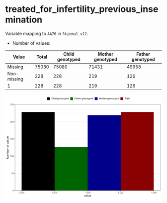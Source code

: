 # treated_for_infertility_previous_insemination
Variable mapping to `AA76` in `Skjema1_v12`.
- Number of values:

| Value | Total | Child genotyped | Mother genotyped | Father genotyped |
| ----- | ----- | --------------- | ---------------- | ---------------- |
| Missing | 75080 | 75080 | 71431 | 49958 |
| Non-missing | 228 | 228 | 219 | 126 |
| 1 | 228 | 228 | 219 | 126 |



![](treated_for_infertility_previous_insemination_n.png)



